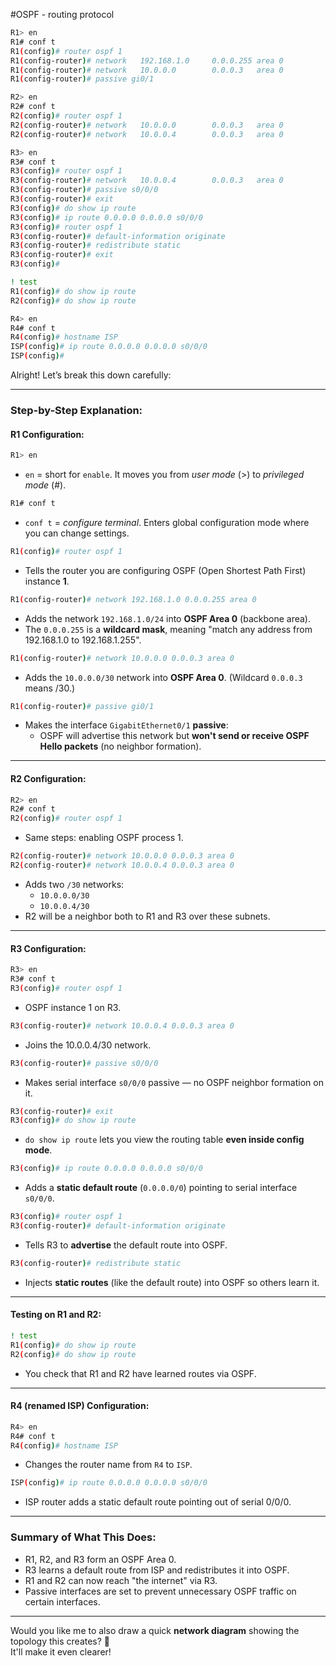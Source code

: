 #OSPF - routing protocol

```bash
R1> en
R1# conf t
R1(config)# router ospf 1
R1(config-router)# network   192.168.1.0     0.0.0.255 area 0
R1(config-router)# network   10.0.0.0        0.0.0.3   area 0
R1(config-router)# passive gi0/1

R2> en
R2# conf t
R2(config)# router ospf 1
R2(config-router)# network   10.0.0.0        0.0.0.3   area 0
R2(config-router)# network   10.0.0.4        0.0.0.3   area 0

R3> en
R3# conf t
R3(config)# router ospf 1
R3(config-router)# network   10.0.0.4        0.0.0.3   area 0
R3(config-router)# passive s0/0/0
R3(config-router)# exit
R3(config)# do show ip route 
R3(config)# ip route 0.0.0.0 0.0.0.0 s0/0/0
R3(config)# router ospf 1
R3(config-router)# default-information originate
R3(config-router)# redistribute static
R3(config-router)# exit
R3(config)# 

! test
R1(config)# do show ip route 
R2(config)# do show ip route 

R4> en
R4# conf t
R4(config)# hostname ISP
ISP(config)# ip route 0.0.0.0 0.0.0.0 s0/0/0
ISP(config)# 
```

Alright! Let’s break this down carefully:

---

### Step-by-Step Explanation:

#### **R1 Configuration:**
```bash
R1> en
```
- `en` = short for `enable`. It moves you from *user mode* (>) to *privileged mode* (#).

```bash
R1# conf t
```
- `conf t` = *configure terminal*. Enters global configuration mode where you can change settings.

```bash
R1(config)# router ospf 1
```
- Tells the router you are configuring OSPF (Open Shortest Path First) instance **1**.

```bash
R1(config-router)# network 192.168.1.0 0.0.0.255 area 0
```
- Adds the network `192.168.1.0/24` into **OSPF Area 0** (backbone area).  
- The `0.0.0.255` is a **wildcard mask**, meaning "match any address from 192.168.1.0 to 192.168.1.255".

```bash
R1(config-router)# network 10.0.0.0 0.0.0.3 area 0
```
- Adds the `10.0.0.0/30` network into **OSPF Area 0**. (Wildcard `0.0.0.3` means /30.)

```bash
R1(config-router)# passive gi0/1
```
- Makes the interface `GigabitEthernet0/1` **passive**:  
  - OSPF will advertise this network but **won't send or receive OSPF Hello packets** (no neighbor formation).

---

#### **R2 Configuration:**
```bash
R2> en
R2# conf t
R2(config)# router ospf 1
```
- Same steps: enabling OSPF process 1.

```bash
R2(config-router)# network 10.0.0.0 0.0.0.3 area 0
R2(config-router)# network 10.0.0.4 0.0.0.3 area 0
```
- Adds two `/30` networks:
  - `10.0.0.0/30`
  - `10.0.0.4/30`
- R2 will be a neighbor both to R1 and R3 over these subnets.

---

#### **R3 Configuration:**
```bash
R3> en
R3# conf t
R3(config)# router ospf 1
```
- OSPF instance 1 on R3.

```bash
R3(config-router)# network 10.0.0.4 0.0.0.3 area 0
```
- Joins the 10.0.0.4/30 network.

```bash
R3(config-router)# passive s0/0/0
```
- Makes serial interface `s0/0/0` passive — no OSPF neighbor formation on it.

```bash
R3(config-router)# exit
R3(config)# do show ip route 
```
- `do show ip route` lets you view the routing table **even inside config mode**.

```bash
R3(config)# ip route 0.0.0.0 0.0.0.0 s0/0/0
```
- Adds a **static default route** (`0.0.0.0/0`) pointing to serial interface `s0/0/0`.

```bash
R3(config)# router ospf 1
R3(config-router)# default-information originate
```
- Tells R3 to **advertise** the default route into OSPF.

```bash
R3(config-router)# redistribute static
```
- Injects **static routes** (like the default route) into OSPF so others learn it.

---

#### **Testing on R1 and R2:**
```bash
! test
R1(config)# do show ip route 
R2(config)# do show ip route 
```
- You check that R1 and R2 have learned routes via OSPF.

---

#### **R4 (renamed ISP) Configuration:**
```bash
R4> en
R4# conf t
R4(config)# hostname ISP
```
- Changes the router name from `R4` to `ISP`.

```bash
ISP(config)# ip route 0.0.0.0 0.0.0.0 s0/0/0
```
- ISP router adds a static default route pointing out of serial 0/0/0.

---
### **Summary of What This Does:**
- R1, R2, and R3 form an OSPF Area 0.
- R3 learns a default route from ISP and redistributes it into OSPF.
- R1 and R2 can now reach "the internet" via R3.
- Passive interfaces are set to prevent unnecessary OSPF traffic on certain interfaces.

---

Would you like me to also draw a quick **network diagram** showing the topology this creates? 🚀  
It'll make it even clearer!